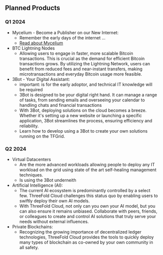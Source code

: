 ## Planned Products

### Q1 2024

* Mycelium - Become a Publisher on our New Internet:
  * Remember the early days of the internet ...
  * [Read about Mycelium](../mycelium/mycelium.md)
* BTC Lightning Nodes
    * Allowing users to engage in faster, more scalable Bitcoin transactions. This is crucial as the demand for efficient Bitcoin transactions grows. By utilizing the Lightning Network, users can benefit from reduced fees and near-instant transfers, making microtransactions and everyday Bitcoin usage more feasible.
* 3Bot - Your Digital Assistant:
    * important: is for the early adoptor, and technical IT knowledge will be required
    * 3Bot is designed to be your digital right hand. It can manage a range of tasks, from sending emails and overseeing your calendar to handling chats and financial transactions
    * With 3Bot, deploying solutions on the cloud becomes a breeze. Whether it's setting up a new website or launching a specific application, 3Bot streamlines the process, ensuring efficiency and reliability.
    * Learn how to develop using a 3Bot to create your own solutions running on the TFGrid.

### Q2 2024

* Virtual Datacenters
    * Are the more advanced workloads allowing people to deploy any IT workload on the grid using state of the art self-healing management techniques.
    * Is using the 3Bot underneith
* Artificial Intelligence (AI):
    * The current AI ecosystem is predominantly controlled by a select few. ThreeFold Cloud challenges this status quo by enabling users to swiftly deploy their own AI models.
    * With ThreeFold Cloud, not only can you own your AI model, but you can also ensure it remains unbiased. Collaborate with peers, friends, or colleagues to create and control AI solutions that truly serve your needs without external influences.
* Private Blockchains: 
    * Recognizing the growing importance of decentralized ledger technologies, ThreeFold Cloud provides the tools to quickly deploy many types of blockchain as co-owned by your own community in all safety.

